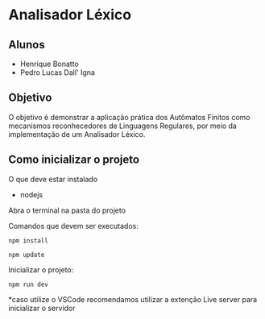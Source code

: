 # Analisador Léxico

## Alunos
- Henrique Bonatto
- Pedro Lucas Dall' Igna

## Objetivo
O objetivo é demonstrar a aplicação prática dos Autômatos Finitos como mecanismos reconhecedores de Linguagens Regulares, por meio da implementação de um Analisador Léxico.

## Como inicializar o projeto
O que deve estar instalado
- nodejs

Abra o terminal na pasta do projeto

Comandos que devem ser executados:

`npm install`

`npm update`

Inicializar o projeto:

`npm run dev`

*caso utilize o VSCode recomendamos utilizar a extenção Live server para inicializar o servidor
